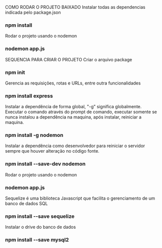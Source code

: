 COMO RODAR O PROJETO BAIXADO
Instalar todas as dependencias indicada pelo package.json
### npm install

Rodar o projeto usando o nodemon 
### nodemon app.js


SEQUENCIA PARA CRIAR O PROJETO
Criar o arquivo package
### npm init

Gerencia as requisições, rotas e URLs, entre outra funcionalidades
### npm install express

Instalar a dependência de forma global, "-g" significa globalmente. Executar o comando através do prompt de comando, executar somente se nunca instalou a dependência na maquina, após instalar, reiniciar a maquina.
### npm install -g nodemon

Instalar a dependência como desenvolvedor para reiniciar o servidor sempre que houver alteração no código fonte.
### npm install --save-dev nodemon

Rodar o projeto usando o nodemon 
### nodemon app.js

Sequelize é uma biblioteca Javascript que facilita o gerenciamento de um banco de dados SQL
### npm install --save sequelize

Instalar o drive do banco de dados
### npm install --save mysql2